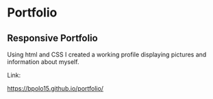 # Portfolio
## Responsive Portfolio

Using html and CSS I created a working profile displaying pictures and information about myself.

Link:

https://bpolo15.github.io/portfolio/
